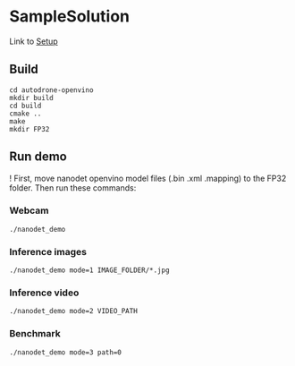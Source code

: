 # SampleSolution

Link to [Setup](https://github.com/DroneVideo/docs/blob/gh-pages/setup.md)

## Build


```shell
cd autodrone-openvino
mkdir build
cd build
cmake ..
make
mkdir FP32
```

## Run demo

! First, move nanodet openvino model files (.bin .xml .mapping) to the FP32 folder. Then run these commands:

### Webcam

```shell
./nanodet_demo
```

### Inference images

```shell
./nanodet_demo mode=1 IMAGE_FOLDER/*.jpg
```

### Inference video

```shell
./nanodet_demo mode=2 VIDEO_PATH
```

### Benchmark

```shell
./nanodet_demo mode=3 path=0
```
